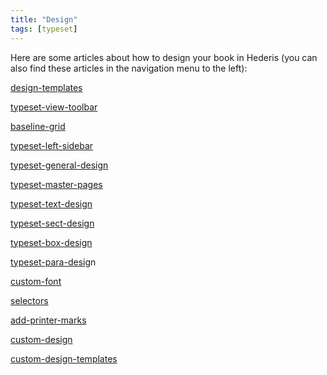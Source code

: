```yaml
---
title: "Design"
tags: [typeset]
---
```

 
<html><body><section data-type="chapter" class="hsecchapter" data-hederis-type="hsecchapter" id="intro-design" data-pi-attrs="id: intro-design; data-tags: typeset;" role="doc-chapter" data-tags="typeset" data-author-name=" " data-book-title=" " title="Design"><p class="hblkp" data-hederis-type="hblkp" id="psqSdWq4g">Here are some articles about how to design your book in Hederis (you can also find these articles in the navigation menu to the left): </p><p class="hblkp" data-hederis-type="hblkp" id="pddJgXz1A"><a href="{% link _docs/design-templates.md %}" class="hspana" data-hederis-type="hspana" id="por7YIRBF">design-templates</a></p><p class="hblkp" data-hederis-type="hblkp" id="pXS9hk5Gt"><a href="{% link _docs/typeset-view-toolbar.md %}" class="hspana" data-hederis-type="hspana" id="pS95TSyXj">typeset-view-toolbar</a></p><p class="hblkp" data-hederis-type="hblkp" id="pEOYauzhg"><a href="{% link _docs/baseline-grid.md %}" class="hspana" data-hederis-type="hspana" id="pLVT9mMga">baseline-grid</a></p><p class="hblkp" data-hederis-type="hblkp" id="pU03TkUFL"><a href="{% link _docs/typeset-left-sidebar.md %}" class="hspana" data-hederis-type="hspana" id="pbRoDpd8D">typeset-left-sidebar</a></p><p class="hblkp" data-hederis-type="hblkp" id="pFcT146gM"><a href="{% link _docs/typeset-general-design.md %}" class="hspana" data-hederis-type="hspana" id="pIWliNEPX">typeset-general-design</a></p><p class="hblkp" data-hederis-type="hblkp" id="pIAcL5Gjx"><a href="{% link _docs/typeset-master-pages.md %}" class="hspana" data-hederis-type="hspana" id="p6s44teha">typeset-master-pages</a></p><p class="hblkp" data-hederis-type="hblkp" id="pbcyzOBYl"><a href="{% link _docs/typeset-text-design.md %}" class="hspana" data-hederis-type="hspana" id="pvqQOuN8L">typeset-text-design</a></p><p class="hblkp" data-hederis-type="hblkp" id="pAHJfV2dk"><a href="{% link _docs/typeset-sect-design.md %}" class="hspana" data-hederis-type="hspana" id="ptA7N3cge">typeset-sect-design</a></p><p class="hblkp" data-hederis-type="hblkp" id="pZVPZKJtZ"><a href="{% link _docs/typeset-box-design.md %}" class="hspana" data-hederis-type="hspana" id="pvp5vfbPW">typeset-box-design</a></p><p class="hblkp" data-hederis-type="hblkp" id="p92lngllY"><a href="{% link _docs/typeset-para-design.md %}" class="hspana" data-hederis-type="hspana" id="pVXzV20JD">typeset-para-desig</a>n</p><p class="hblkp" data-hederis-type="hblkp" id="pLqg1Nq4V"><a href="{% link _docs/custom-font.md %}" class="hspana" data-hederis-type="hspana" id="pdU2NGMN9">custom-font</a></p><p class="hblkp" data-hederis-type="hblkp" id="pLJbs0QoL"><a href="{% link _docs/selectors.md %}" class="hspana" data-hederis-type="hspana" id="pSbXgKV5a">selectors</a></p><p class="hblkp" data-hederis-type="hblkp" id="ptOaP9tKL"><a href="{% link _docs/add-printer-marks.md %}" class="hspana" data-hederis-type="hspana" id="p8R6mXuQa">add-printer-marks</a></p><p class="hblkp" data-hederis-type="hblkp" id="pIBFCLeBf"><a href="{% link _docs/custom-design.md %}" class="hspana" data-hederis-type="hspana" id="pijNHvbVJ">custom-design</a></p><p class="hblkp" data-hederis-type="hblkp" id="pN49R69Yp"><a href="{% link _docs/custom-design-templates.md %}" class="hspana" data-hederis-type="hspana" id="p2yPOw2UD">custom-design-templates</a></p></section></body></html>
